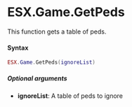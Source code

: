 # ESX.Game.GetPeds

This function gets a table of peds.

#### Syntax

```lua
ESX.Game.GetPeds(ignoreList)
```

##### Optional arguments
- **ignoreList**: A table of peds to ignore